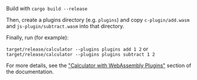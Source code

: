 Build with `cargo build --release`

Then, create a plugins directory (e.g. `plugins`) and copy `c-plugin/add.wasm`
and `js-plugin/subtract.wasm` into that directory.

Finally, run (for example):

`target/release/calculator --plugins plugins add 1 2`
or
`target/release/calculator --plugins plugins subtract 1 2`

For more details, see the ["Calculator with WebAssembly Plugins"](http://docs.wasmtime.dev/wasip2-plugins.html)
section of the documentation.
